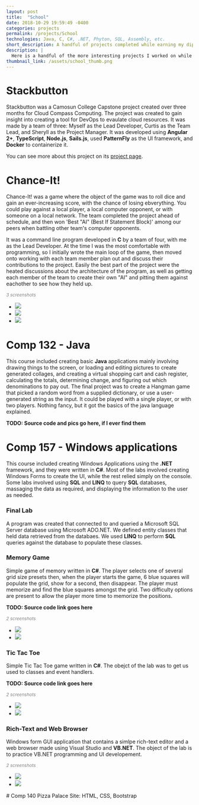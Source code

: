 ```yaml
---
layout: post
title:  "School"
date: 2018-10-29 19:59:49 -0400
categories: projects
permalink: /projects/School
technologies: Java, C, C#, .NET, Phyton, SQL, Assembly, etc.
short_description: A handful of projects completed while earning my diploma is Computer Systems Technology at Camosun College.
description: |
  Here is a handful of the more interesting projects I worked on while earning my diploma is Computer Systems Technology at Camosun College. Most of them are pretty surface level, and the more interesting ones were the group projects.
thumbnail_link: /assets/school_thumb.png
---
```


# Stackbutton
Stackbutton was a Camosun College Capstone project created over three months for Cloud Compass Computing.  The project was created to gain insight into creating a tool for DevOps to evaulate cloud resources. It was made by a team of three: Myself as the Lead Developer, Curtis as the Team Lead, and Sheryll as the Project Manager. It was developed using **Angular 2+**, **TypeScript**, **Node.js**, **Sails.js**, used **PatternFly** as the UI framework, and **Docker** to containerize it.

You can see more about this project on its [project page](http://leecombs.me/projects/stackbutton.html).

# Chance-It!
Chance-It! was a game where the object of the game was to roll dice and gain an ever-increasing score, with the chance of losing ebverything. You could play against a local player, a local computer opponent, or with someone on a local network. The team completed the project ahead of schedule, and then won 'Best "AI" (Best If Statement Block)' among our peers when battling other team's computer opponents.

It was a command line program developed in **C** by a team of four, with me as the Lead Developer. At the time I was the most comfortable with programming, so I initially wrote the main loop of the game, then moved onto working with each team member plan out and discuss their contributions to the project. Easily the best part of the project were the heated discussions about the architecture of the program, as well as getting each member of the team to create their own "AI" and pitting them against eachother to see how they held up.

<span style="color: gray; font-style: italic; font-size: 12">3 screenshots</span>
<div class="project-image-gallery">
	<ul>
		<a href="/assets/school/chanceit1.png" target="_blank"><li><img src="/assets/school/chanceit1.png"></li></a>
		<a href="/assets/school/chanceit2.png" target="_blank"><li><img src="/assets/school/chanceit2.png"></li></a>
		<a href="/assets/school/chanceit3.png" target="_blank"><li><img src="/assets/school/chanceit3.png"></li></a>
	</ul>
</div>

# Comp 132 - Java
This course included creating basic **Java** applications mainly involving drawing things to the screen, or loading and editing pictures to create generated collages, and creating a virtual shopping cart and cash register, calculating the totals, determining change, and figuring out which denominations to pay out. The final project was to create a Hangman game that picked a random word from a supplied dictionary, or use a user-generated string as the input. It could be played with a single player, or with two players. Nothing fancy, but it got the basics of the java language explained.

**TODO: Source code and pics go here, if I ever find them**


# Comp 157 - Windows applications
This course included creating Windows Applications using the **.NET** framework, and they were written in **C#**. Most of the labs involved creating Windows Forms to create the UI, while the rest relied simply on the console. Some labs involved using **SQL** and **LINQ** to query **SQL** databases, massaging the data as required, and displaying the information to the user as needed.

### Final Lab
A program was created that connected to and queried a Microsoft SQL Server database using Microsoft ADO.NET. We defined entity classes that held data retrieved from the databaes. We used **LINQ** to perform **SQL** queries against the database to populate these classes. 

### Memory Game
Simple game of memory written in **C#**. The player selects one of several grid size presets then, when the player starts the game, 6 blue squares will populate the grid, show for a second, then disappear. The player must memorize and find the blue squares amongst the grid. Two difficulty options are present to allow the player more time to memorize the positions.

**TODO: Source code link goes here**

<span style="color: gray; font-style: italic; font-size: 12">2 screenshots</span>
<div class="project-image-gallery">
	<ul>
		<a href="/assets/school/memory1.gif" target="_blank"><li><img src="/assets/school/memory1.gif"></li></a>
		<a href="/assets/school/memory2.png" target="_blank"><li><img src="/assets/school/memory2.png"></li></a>
	</ul>
</div>

### Tic Tac Toe
Simple Tic Tac Toe game written in **C#**. The obejct of the lab was to get us used to classes and event handlers.

**TODO: Source code link goes here**

<span style="color: gray; font-style: italic; font-size: 12">2 screenshots</span>
<div class="project-image-gallery">
	<ul>
		<a href="/assets/school/xos1.png" target="_blank"><li><img src="/assets/school/xos1.png"></li></a>
		<a href="/assets/school/xos2.png" target="_blank"><li><img src="/assets/school/xos2.png"></li></a>
	</ul>
</div>

### Rich-Text and Web Browser
Windows form GUI application that contains a simlpe rich-text editor and a web browser made using Visual Studio and **VB.NET**. The object of the lab is to practice VB.NET programming and UI developement.

<span style="color: gray; font-style: italic; font-size: 12">2 screenshots</span>
<div class="project-image-gallery">
	<ul>
		<a href="/assets/school/lab5-1.png" target="_blank"><li><img src="/assets/school/lab5-1.png"></li></a>
		<a href="/assets/school/lab5-2.png" target="_blank"><li><img src="/assets/school/lab5-2.png"></li></a>
	</ul>
</div>
# Comp 140
Pizza Palace Site: HTML, CSS, Bootstrap